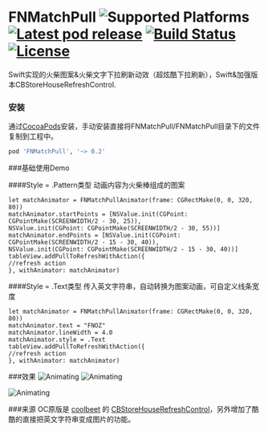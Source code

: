 # FNMatchPull ![Supported Platforms](https://img.shields.io/cocoapods/p/FNMatchPull.svg) [![Latest pod release](https://img.shields.io/cocoapods/v/FNMatchPull.svg)](https://cocoapods.org/pods/UIImageView+Extension) [![Build Status](https://travis-ci.org/alexandreos/FNMatchPull.svg?branch=master)]() [![License](https://img.shields.io/cocoapods/l/FNMatchPull.svg)](https://github.com/lm2343635/UIImageView-Extension/LICENSE)

Swift实现的火柴图案&火柴文字下拉刷新动效（超炫酷下拉刷新），Swift&加强版本CBStoreHouseRefreshControl.
### 安装
通过[CocoaPods](http://cocoapods.org/)安装，手动安装直接将FNMatchPull/FNMatchPull目录下的文件复制到工程中。

```ruby
pod 'FNMatchPull', '~> 0.2'
```
###基础使用Demo

####Style = .Pattern类型
动画内容为火柴棒组成的图案

```
let matchAnimator = FNMatchPullAnimator(frame: CGRectMake(0, 0, 320, 80))
matchAnimator.startPoints = [NSValue.init(CGPoint: CGPointMake(SCREENWIDTH/2 - 30, 25)),
NSValue.init(CGPoint: CGPointMake(SCREENWIDTH/2 - 30, 55))]
matchAnimator.endPoints = [NSValue.init(CGPoint: CGPointMake(SCREENWIDTH/2 - 15 - 30, 40)),
NSValue.init(CGPoint: CGPointMake(SCREENWIDTH/2 - 15 - 30, 40))]
tableView.addPullToRefreshWithAction({
//refresh action
}, withAnimator: matchAnimator)
```

####Style = .Text类型
传入英文字符串，自动转换为图案动画，可自定义线条宽度

```
let matchAnimator = FNMatchPullAnimator(frame: CGRectMake(0, 0, 320, 80))
matchAnimator.text = "FNOZ"
matchAnimator.lineWidth = 4.0
matchAnimator.style = .Text
tableView.addPullToRefreshWithAction({
//refresh action
}, withAnimator: matchAnimator)
```

###效果
![Animating](readme_images/00.gif)
![Animating](readme_images/01.gif)

![Animating](readme_images/02.gif)

###来源
OC原版是 [coolbeet](https://github.com/coolbeet) 的 [CBStoreHouseRefreshControl](https://github.com/coolbeet/CBStoreHouseRefreshControl)，另外增加了酷酷的直接把英文字符串变成图片的功能。
